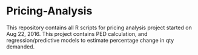 # Pricing-Analysis
This repository contains all R scripts for pricing analysis project started on Aug 22, 2016. This project contains PED calculation, and regression/predictive models to estimate percentage change in qty demanded. 
